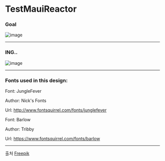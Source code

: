 # TestMauiReactor

### Goal
![image](https://github.com/lukewire129/TestMauiReactor/assets/54387261/7a222853-9b05-48aa-86e4-66b33e697593)

---

### ING..
![image](https://github.com/lukewire129/TestMauiReactor/assets/54387261/d2920069-5bda-4320-9801-0cd6f852ce27)

---
### Fonts used in this design:

Font: JungleFever

Author: Nick's Fonts

Url: http://www.fontsquirrel.com/fonts/junglefever

Font: Barlow

Author: Tribby

Url: https://www.fontsquirrel.com/fonts/barlow

---

출처 <a href="https://kr.freepik.com/free-vector/workout-tracker-app-interface_9892040.htm#query=apptemplate&position=0&from_view=keyword&track=ais?sign-up=google">Freepik</a>

